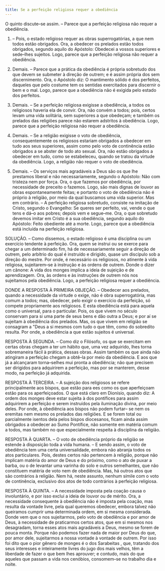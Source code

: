 ```yaml
---
title: Se a perfeição religiosa requer a obediência
---
```


O quinto discute–se assim. – Parece que a perfeição religiosa não requer a obediência.  

1. – Pois, o estado religioso requer as obras superrogatórias, a que nem todos estão obrigados. Ora, a obedecer os prelados estão todos obrigados, segundo aquilo do Apóstolo: Obedecei a vossos superiores e sede–lhes sujeitos. Logo, parece que a perfeição religiosa não requer a obediência.  

2. Demais. – Parece que a prática da obediência é própria sobretudo dos que devem se submeter à direção de outrem; e é assim própria dos sem discernimento. Ora, o Apóstolo diz: O mantimento sólido é dos perfeitos, daqueles que pelo costume tem os sentidas exercitados para discernir o bem e o mal. Logo, parece que a obediência não é exigida pelo estado dos perfeitos.  

3. Demais. – Se a perfeição religiosa exigisse a obediência, a todos os religiosos haveria ela de convir. Ora, não convém a todos; pois, certos levam uma vida solitária, sem superiores a que obedeçam; e também os prelados das religiões parece não estarem adstritos à obediência. Logo, parece que a perfeição religiosa não requer a obediência.  

4. Demais. – Se a religião exigisse o voto de obediência, consequentemente os religiosos estariam obrigados a obedecer em tudo aos seus superiores, assim como pelo voto de continência estão obrigados a se abster de todo ato sexual. Ora, não estão obrigados a obedecer em tudo, como se estabeleceu, quando se tratou da virtude da obediência. Logo, a religião não requer o voto de obediência.  

5. Demais. – Os serviços mais agradáveis a Deus são os que lhe prestamos liberal e não necessariamente, segundo o Apóstolo: Não com tristeza nem por força. Ora, o que fazemos por obediência, por necessidade de preceito o fazemos. Logo, são mais dignas de louvor as obras espontaneamente feitas; e portanto o voto de obediência não é próprio à religião, por meio da qual buscamos uma vida superior.  Mas em contrário. – A perfeição religiosa sobretudo, consiste na imitação de Cristo, segundo o Evangelho: Se queres ser perfeito, vai, vende o que tens e dá–o aos pobres; depois vem e segue–me. Ora, o que sobretudo devemos imitar em Cristo é a sua obediência, segundo aquilo do Apóstolo: Feito obediente até a morte. Logo, parece que a obediência está incluída na perfeição religiosa.  

SOLUÇÃO. – Como dissemos, o estado religioso é uma disciplina ou um exercício tendente à perfeição. Ora, quem se instrui ou se exerce para chegar a um determinado fim, há de necessariamente seguir a direção de outrem, pelo arbítrio do qual é instruído e dirigido, quase um discípulo sob a direção do mestre. Por onde, é necessário os religiosos, no atinente à vida religiosa, sujeitarem–se à instrução e às ordens de outrem. Donde o dizer um cânone: A vida dos monges implica a ideia de sujeição e de aprendizagem. Ora, às ordens e às instruções de outrem nós nos sujeitamos pela obediência. Logo, a perfeição religiosa requer a obediência.  

DONDE A RESPOSTA À PRIMEIRA OBJEÇÃO. – Obedecer aos prelados, quando a necessidade da virtude o exige, não é obra superrogatória, mas comum a todos; mas, obedecer, pelo exigir o exercício da perfeição, só compete propriamente aos religiosos. E esta obediência está para aquela como o universal, para o particular. Pois, os que vivem no século conservam para si uma parte de seus bens e dão outra a Deus; e por aí se sujeitam à obediência dos prelados. Mas, os que vivem em religião se consagram a "Deus a si mesmos com tudo o que têm, como do sobredito resulta. Por onde, a obediência a que estão sujeitos é universal.  

RESPOSTA À SEGUNDA. – Como diz o Filósofo, os que se exercitam em certas obras chegam a ter um hábito que, uma vez adquirido, lhes torna sobremaneira fácil à prática, dessas obras. Assim também os que ainda não atingiram a perfeição chegam a obtê–la por meio da obediência. E aos que já a alcançaram torna–selhes mui pronta a obediência; não que precisem ser dirigidos para adquirirem a perfeição, mas por se manterem, desse modo, na perfeição já adquirida.  

RESPOSTA À TERCEIRA. – A sujeição dos religiosos se refere principalmente aos bispos, que estão para ees como os que aperfeiçoam estão para os aperfeiçoados. O que está claro em Dionísio, quando diz: A ordem dos monges deve estar sujeita à dos pontífices para assim adquirirem a perfeição e serem instruídos pela iluminação divina, por meio deles. Por onde, à obediência aos bispos não podem furtar– se nem os eremitas nem mesmo os prelados das religiões. E se forem total ou parcialmente isentos dela pelos bispos diocesanos, ficam ainda assim obrigados a obedecer ao Sumo Pontífice, não somente em matéria comum a todos, mas também no que especialmente respeita à disciplina da religião.  

RESPOSTA À QUARTA. – O voto de obediência próprio da religião se estende à disposição toda a vida humana. – E sendo assim, o voto de obediência tem uma certa universalidade, embora não abranja todos os atos particulares. Pois, destes certos não pertencem à religião, porque não implicam matéria do amor de Deus e do próximo, como o ato de puxar a barba, ou o de levantar uma varinha do solo e outros semelhantes, que não constituem matéria de voto nem de obediência. Mas, há outros atos que são contrários à religião. Nem há, neste assunto, nenhum símile com o voto de continência, exclusivo dos atos de todo contrários à perfeição religiosa.  

RESPOSTA À QUINTA. – A necessidade imposta pela coação causa o involuntário, e por isso exclui a ideia de louvor ou de mérito. Ora, a necessidade consequente à obediência não é imposta pela coação, mas resulta da vontade livre, pela qual queremos obedecer, embora talvez não queiramos cumprir uma determinada ordem, em si mesma considerada. Donde vem que o nos sujeitarmos, pelo voto de obediência e por amor de Deus, à necessidade de praticarmos certos atos, que em si mesmos nos desagradam, torna esses atos mais agradáveis a Deus, mesmo se forem de pouca monta. Porque não podemos fazer nada de maior por Deus do que, por amor dele, sujeitarmos a nossa vontade à vontade de outrem. Por isso foi dito que o pior gênero de monges é o dos Sarabeitas , que, tratando dos seus interesses e inteiramente livres do jugo dos mais velhos, têm a liberdade de fazer o que bem lhes aprouver; e contudo, mais do que aqueles que passam a vida nos cenóbios, consomem–se no trabalho dia e noite.
